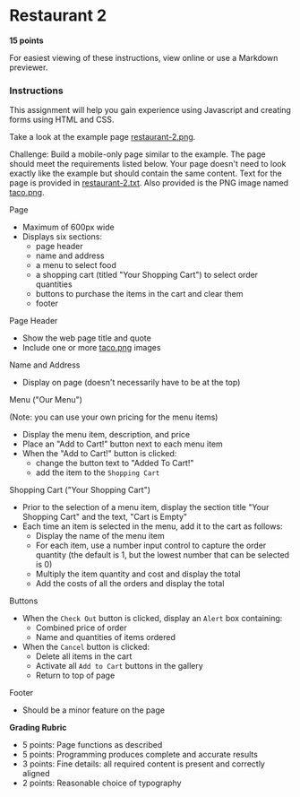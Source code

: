 # Restaurant 2

**15 points**

For easiest viewing of these instructions, view online or use a Markdown previewer.

### Instructions

This assignment will help you gain experience using Javascript and creating forms using HTML and CSS.

Take a look at the example page [restaurant-2.png](restaurant-2.png).

Challenge: Build a mobile-only page similar to the example. The page should meet the requirements listed below. Your page doesn't need to look exactly like the example but should contain the same content. Text for the page is provided in [restaurant-2.txt](restaurant-2.txt). Also provided is the PNG image named  [taco.png](taco.png).   

Page
* Maximum of 600px wide
* Displays six sections: 
  * page header
  * name and address
  * a menu to select food 
  * a shopping cart (titled "Your Shopping Cart") to select order quantities
  * buttons to purchase the items in the cart and clear them
  * footer

Page Header
* Show the web page title and quote
* Include one or more [taco.png](taco.png) images

Name and Address
* Display on page (doesn't necessarily have to be at the top)

Menu ("Our Menu")

(Note: you can use your own pricing for the menu items)
* Display the menu item, description, and price
* Place an "Add to Cart!" button next to each menu item
* When the "Add to Cart!" button is clicked:
  * change the button text to "Added To Cart!"
  * add the item to the `Shopping Cart`

Shopping Cart ("Your Shopping Cart")
* Prior to the selection of a menu item, display the section title "Your Shopping Cart" and the text, "Cart is Empty"
* Each time an item is selected in the menu, add it to the cart as follows:
  * Display the name of the menu item
  * For each item, use a number input control to capture the order quantity (the default is 1, but the lowest number that can be selected is 0)
  * Multiply the item quantity and cost and display the total
  * Add the costs of all the orders and display the total
  
Buttons
* When the `Check Out` button is clicked, display an `Alert` box containing:
  * Combined price of order
  * Name and quantities of items ordered
* When the `Cancel` button is clicked:
  * Delete all items in the cart
  * Activate all `Add to Cart` buttons in the gallery
  * Return to top of page

Footer
* Should be a minor feature on the page


**Grading Rubric**

* 5 points: Page functions as described
* 5 points: Programming produces complete and accurate results 
* 3 points: Fine details: all required content is present and correctly aligned
* 2 points: Reasonable choice of typography 
 
